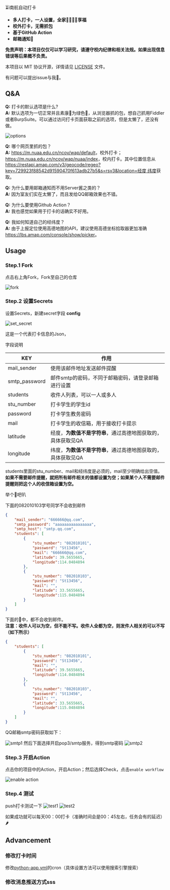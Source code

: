  ⏳i南航自动打卡

- **多人打卡，一人设置，全家👨‍👨‍👦‍👦享福**
- **校外打卡，无需抓包**
- **基于GitHub Action**
- **邮箱通知📧**

**免责声明：本项目仅仅可以学习研究，请遵守校内纪律和相关法规。如果出现信息错误等后果概不负责。**

本项目以 MIT 协议开源，详情请见 [LICENSE](./LICENSE) 文件。

有问题可以提出issue与我🤺。

## Q&A

**Q:** 打卡的默认选项是什么?  
**A:** 默认选项为一切正常并且素康🐎为绿色💚，从浏览器抓的包，想自己抓用Fiddler或者BurpSuite。可以通过访问打卡页面获取之前的选项，但是太懒了，还没有做。

![options](./pic/options.png)

**Q:** 哪个网页里抓的包？  
**A:** <https://m.nuaa.edu.cn/ncov/wap/default>，校外打卡；<https://m.nuaa.edu.cn/ncov/wap/nuaa/index>，校内打卡。其中位置信息从<https://restapi.amap.com/v3/geocode/regeo?key=729923f88542d91590470f613adb27b5&s=rsv3&location=经度,纬度>获取。

**Q:** 为什么要用邮箱通知而不用Server酱之类的？  
**A:** 因为室友们实在太懒了，而且发给QQ邮箱效果也不错。

**Q:** 为什么要使用Github Action？  
**A:** 我也感觉如果用于打卡的话确实不好用。

**Q:** 我如何知道自己的经纬度？  
**A:** 由于上报定位使用高德地图的API，建议使用高德坐标拾取器更加准确<https://lbs.amap.com/console/show/picker>。

## Usage

### Step.1 Fork

点击右上角Fork，Fork至自己的仓库

![fork](./pic/fork.png)

### Step.2 设置Secrets

设置Secrets，新建secret字段 **config**

![set_secret](./pic/set_secret.gif)

这是一个代表打卡信息的Json，

字段说明

|  KEY   | 作用  |
|  ----  | ----  |
| mail_sender  | 使用该邮件地址发送邮件提醒 |
| smtp_password  | 邮件smtp的密码，不同于邮箱密码，请登录邮箱进行设置 |
|  students  |  收件人列表，可以一人或多人  |
|  stu_number  |  打卡学生的学生id  |
|  password  | 打卡学生教务密码  |
|  mail  | 打卡学生的收信箱，用于接收打卡提示  |
|  latitude  | 经度，**为数值不是字符串**，通过高德地图获取的，具体获取见QA  |
|  longitude  | 纬度，**为数值不是字符串**，通过高德地图获取的，具体获取见QA  |

students里面的stu_number、mail和经纬度是必须的，mail至少明确给出空值。  
**如果不需要邮件提醒，就把所有邮件相关的值都设置为空；如果某个人不需要邮件提醒则把这个人的收信箱设置为空。**

举个🌰吧叭

下面的082010103学号同学不会收到邮件

``` json
{
    "mail_sender": "666666@qq.com",
    "smtp_password": "aaaaaaaaaaaaaaaa",
    "smtp_host": "smtp.qq.com",
    "students": [
        {
            "stu_number": "082010101",
            "password": "St13456",
            "mail": "666666@qq.com",
            "latitude": 39.5655665,
            "longitude":114.0484894
        },
        {
            "stu_number": "082010103",
            "password": "St13456",
            "mail": "",
            "latitude": 33.5655665,
            "longitude":115.0484894
        }
    ]
}
```

下面的🌰中，都不会收到邮件。  
**注意：收件人可以为空，但不能不写。收件人全都为空，则发件人相关的可以不写（如下所示）**

``` json
{
    "students": [
        {
            "stu_number": "082010101",
            "password": "St13456",
            "mail": "",
            "latitude": 39.5655665,
            "longitude":114.0484894
        },
        {
            "stu_number": "082010103",
            "password": "St13456",
            "mail": "",
            "latitude": 33.5655665,
            "longitude":115.0484894
        }
    ]
}
```

QQ邮箱smtp密码获取如下：

![smtp1](./pic/smtp1.png)
然后下面选择开启pop3/smtp服务，得到smtp密码
![smtp2](./pic/smtp2.png)

### Step.3 开启Action

点击你的项目中的Action，开启Action；然后选择Check，点击`enable workflow`

![enable action](./pic/enable_action.gif)

### Step.4 测试

push打卡测试一下
![test1](./pic/test1.png)
![test2](./pic/test2.png)

如果成功就可以每天00：00打卡（准确时间会是00：45左右，任务会有的延迟）🌶

## Advancement

### 修改打卡时间

修改[python-app.yml](./.github/workflows/python-app.yml)的cron（具体设置方法可以使用搜索引擎搜索）

### 修改消息推送方式sss
